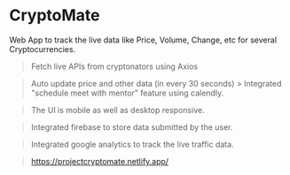 # CryptoMate

Web App to track the live data like Price, Volume, Change, etc for several Cryptocurrencies.

> Fetch live APIs from cryptonators using Axios

> Auto update price and other data (in every 30 seconds) > Integrated "schedule meet with mentor" feature using calendly.

> The UI is mobile as well as desktop responsive.

> Integrated firebase to store data submitted by the user.

> Integrated google analytics to track the live traffic data.

>https://projectcryptomate.netlify.app/
